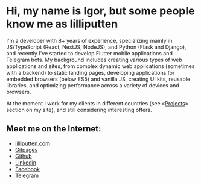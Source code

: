 # Hi, my name is Igor, but some people know me as lilliputten

I'm a developer with 8+ years of experience, specializing mainly in JS/TypeScript (React, NextJS, NodeJS), and Python (Flask and Django), and recently I've started to develop Flutter mobile applications and Telegram bots. My background includes creating various types of web applications and sites, from complex dynamic web applications (sometimes with a backend) to static landing pages, developing applications for embedded browsers (below ES5) and vanilla JS, creating UI kits, reusable libraries, and optimizing performance across a variety of devices and browsers.

At the moment I work for my clients in different countries (see «[Projects](https://lilliputten.com/projects)» section on my site), and still considering interesting offers.

## Meet me on the Internet:

- [lilliputten.com](https://lilliputten.com)
- [Gitpages](https://lilliputten.github.io/#/About)
- [Github](https://github.com/lilliputten)
- [Linkedin](https://linkedin.com/in/lilliputten)
- [Facebook](https://facebook.com/igor.lilliputten)
- [Telegram](https://t.me/lilliputten)

<!--

@changed 2024.06.18, 16:43

**lilliputten/lilliputten** is a ✨ _special_ ✨ repository because its `README.md` (this file) appears on your GitHub profile.

Here are some ideas to get you started:

- 🔭 I’m currently working on ...
- 🌱 I’m currently learning ...
- 👯 I’m looking to collaborate on ...
- 🤔 I’m looking for help with ...
- 💬 Ask me about ...
- 📫 How to reach me: ...
- 😄 Pronouns: ...
- ⚡ Fun fact: ...

-->
